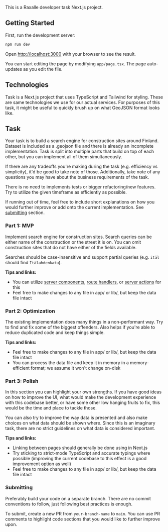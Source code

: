 This is a Raxalle developer task Next.js project.

## Getting Started

First, run the development server:

```bash
npm run dev
```

Open [http://localhost:3000](http://localhost:3000) with your browser to see the result.

You can start editing the page by modifying `app/page.tsx`. The page auto-updates as you edit the file.

## Technologies

Task is a Next.js project that uses TypeScript and Tailwind for styling. These are same technologies we use for our actual services. For purposes of this task, it might be useful to quickly brush up on what GeoJSON format looks like.

## Task

Your task is to build a search engine for construction sites around Finland. Dataset is included as a .geojson file and there is already an incomplete implementation. Task is split into multiple parts that build on top of each other, but you can implement all of them simultaneously.

If there are any tradeoffs you're making during the task (e.g. efficiency vs simplicity), it'd be good to take note of those. Additionally, take note of any questions you may have about the business requirements of the task.

There is no need to implements tests or bigger refactoring/new features. Try to utilize the given timeframe as efficiently as possible.

If running out of time, feel free to include short explanations on how you would further improve or add onto the current implementation. See [submitting](#submitting) section.

### Part 1: MVP

Implement search engine for construction sites. Search queries can be either name of the construction or the street it is on. You can omit construction sites that do not have either of the fields available.

Searches should be case-insensitive and support partial queries (e.g. `itäl` should find `Itälahdenkatu`).

**Tips and links:**

- You can utilize [server components](https://nextjs.org/docs/app/building-your-application/rendering/server-components), [route handlers](https://nextjs.org/docs/app/building-your-application/routing/route-handlers), or [server actions](https://nextjs.org/docs/app/building-your-application/data-fetching/server-actions-and-mutations) for this
- Feel free to make changes to any file in app/ or lib/, but keep the data file intact

### Part 2: Optimization

The existing implementation does many things in a non-performant way. Try to find and fix some of the biggest offenders. Also helps if you're able to reduce duplicated code and keep things simple.

**Tips and links:**

- Feel free to make changes to any file in app/ or lib/, but keep the data file intact
- You can process the data file and keep it in memory in a memory-efficient format; we assume it won't change on-disk

### Part 3: Polish

In this section you can highlight your own strengths. If you have good ideas on how to improve the UI, what would make the development experience with this codebase better, or have some other low hanging fruits to fix, this would be the time and place to tackle those.

You can also try to improve the way data is presented and also make choices on what data should be shown where. Since this is an imaginary task, there are no strict guidelines on what data is considered important.

**Tips and links:**

- Linking between pages should generally be done using [<Link>](https://nextjs.org/docs/app/api-reference/components/link) in Next.js
- Try sticking to strict-mode TypeScript and accurate typings where possible (improving the current codebase to this effect is a good improvement option as well)
- Feel free to make changes to any file in app/ or lib/, but keep the data file intact

### Submitting

Preferably build your code on a separate branch. There are no commit conventions to follow, just following best practices is enough.

To submit, create a new PR from `your-branch-name` to `main`. You can use PR comments to highlight code sections that you would like to further improve upon.